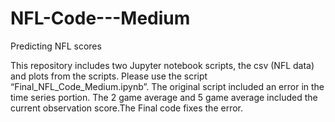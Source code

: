 # NFL-Code---Medium
Predicting NFL scores


This repository includes two Jupyter notebook scripts, the csv (NFL data) and plots from the scripts. Please use the script “Final_NFL_Code_Medium.ipynb”. The original script included an error in the time series portion. The 2 game average and 5 game average included the current observation score.The Final code fixes the error.
